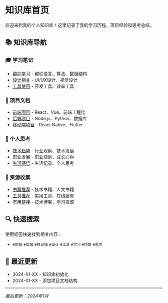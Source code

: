 # 知识库首页

欢迎来到我的个人知识库！这里记录了我的学习历程、项目经验和思考总结。

## 📚 知识库导航

### 🎓 学习笔记
- [编程学习](./learning/programming/) - 编程语言、算法、数据结构
- [设计相关](./learning/design/) - UI/UX设计、视觉设计
- [工具使用](./learning/tools/) - 开发工具、效率工具

### 💼 项目文档
- [前端项目](./projects/web-development/) - React、Vue、前端工程化
- [后端项目](./projects/backend/) - Node.js、Python、数据库
- [移动端项目](./projects/mobile/) - React Native、Flutter

### 💭 个人思考
- [技术趋势](./thoughts/tech-trends/) - 行业观察、技术发展
- [职业发展](./thoughts/career/) - 职业规划、成长心得
- [生活感悟](./thoughts/life/) - 生活记录、个人思考

### 📖 资源收集
- [书籍推荐](./resources/books/) - 技术书籍、人文书籍
- [工具推荐](./resources/tools/) - 实用工具、在线服务
- [有用链接](./resources/links/) - 技术博客、学习资源

## 🔍 快速搜索

使用标签快速找到相关内容：
- `#前端` `#后端` `#移动端` `#设计` `#工具` `#学习` `#项目` `#思考`

## 📅 最近更新

- 2024-01-XX - 知识库初始化
- 2024-01-XX - 添加项目文档结构

---

*最后更新：2024年1月*
